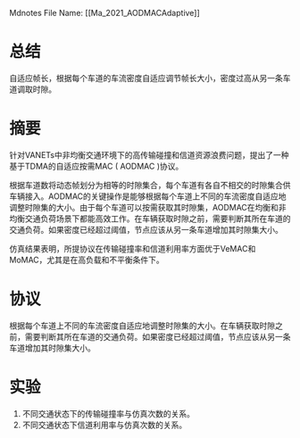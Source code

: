  Mdnotes File Name: [[Ma_2021_AODMACAdaptive]]

# 总结
自适应帧长，根据每个车道的车流密度自适应调节帧长大小，密度过高从另一条车道调取时隙。

# 摘要
针对VANETs中非均衡交通环境下的高传输碰撞和信道资源浪费问题，提出了一种基于TDMA的自适应按需MAC ( AODMAC )协议。

根据车道数将动态帧划分为相等的时隙集合，每个车道有各自不相交的时隙集合供车辆接入。AODMAC的关键操作是能够根据每个车道上不同的车流密度自适应地调整时隙集的大小。由于每个车道可以按需获取其时隙集，AODMAC在均衡和非均衡交通负荷场景下都能高效工作。在车辆获取时隙之前，需要判断其所在车道的交通负荷。如果密度已经超过阈值，节点应该从另一条车道增加其时隙集大小。

仿真结果表明，所提协议在传输碰撞率和信道利用率方面优于VeMAC和MoMAC，尤其是在高负载和不平衡条件下。

# 协议
根据每个车道上不同的车流密度自适应地调整时隙集的大小。在车辆获取时隙之前，需要判断其所在车道的交通负荷。如果密度已经超过阈值，节点应该从另一条车道增加其时隙集大小。

# 实验
1.  不同交通状态下的传输碰撞率与仿真次数的关系。
2.  不同交通状态下信道利用率与仿真次数的关系。